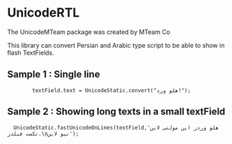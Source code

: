 # UnicodeRTL
The UnicodeMTeam package was created by MTeam Co

This library can convert Persian and Arabic type script to be able to show in flash TextFields.

## Sample 1 : Single line
      
			textField.text = UnicodeStatic.convert("هلو ورد!");

## Sample 2 : Showing long texts in a small textField

      UnicodeStatic.fastUnicodeOnLines(textField,'هلو وردز این مولتی لاین تکست فیلدز.\nنیو لاین');

